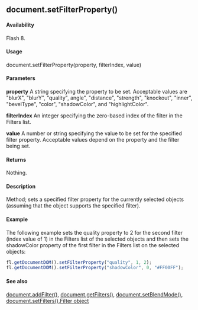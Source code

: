 ## document.setFilterProperty()

#### Availability

Flash 8.

#### Usage

document.setFilterProperty(property, filterIndex, value)

#### Parameters

**property** A string specifying the property to be set. Acceptable values are "blurX", "blurY", "quality", angle", "distance", "strength", "knockout", "inner", "bevelType", "color", "shadowColor", and
"highlightColor".

**filterIndex** An integer specifying the zero-based index of the filter in the Filters list.

**value** A number or string specifying the value to be set for the specified filter property. Acceptable values depend on the property and the filter being set.

#### Returns

Nothing.

#### Description

Method; sets a specified filter property for the currently selected objects (assuming that the object supports the specified filter).

#### Example

The following example sets the quality property to 2 for the second filter (index value of 1) in the Filters list of the selected objects and then sets the shadowColor property of the first filter in the Filters list on the selected objects:

```javascript
fl.getDocumentDOM().setFilterProperty("quality", 1, 2);
fl.getDocumentDOM().setFilterProperty("shadowColor", 0, "#FF00FF");

```
#### See also

[document.addFilter()](../Document_object/documen3.md), [document.getFilters()](../Document_object/docume79.md), [document.setBlendMode()](../Document_object/docum460.md), [document.setFilters()](../Document_object/docum530.md),[Filter object](../Filter_object/filter_summary.md)

<span id="document.setFilters()" class="anchor"></span>
